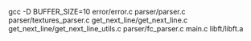 gcc -D BUFFER_SIZE=10 error/error.c parser/parser.c parser/textures_parser.c get_next_line/get_next_line.c get_next_line/get_next_line_utils.c parser/fc_parser.c main.c libft/libft.a
